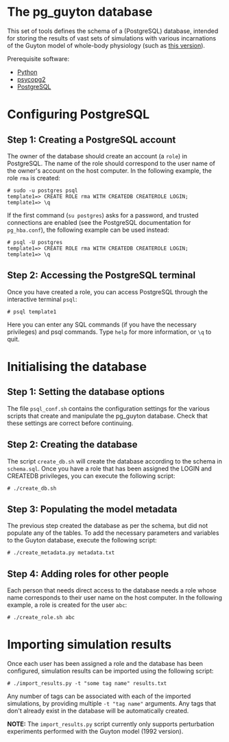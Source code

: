 The pg_guyton database
===============================================================================

This set of tools defines the schema of a (PostgreSQL) database, intended for
storing the results of vast sets of simulations with various incarnations of
the Guyton model of whole-body physiology
(such as [this version](https://github.com/rma/guyton92)).

Prerequisite software:

* [Python](http://www.python.org/)
* [psycopg2](http://initd.org/psycopg/)
* [PostgreSQL](http://www.postgresql.org/)

Configuring PostgreSQL
===============================================================================

Step 1: Creating a PostgreSQL account
-------------------------------------------------------------------------------

The owner of the database should create an account (a `role`) in PostgreSQL.
The name of the role should correspond to the user name of the owner's account
on the host computer. In the following example, the role `rma` is created:

    # sudo -u postgres psql
    template1=> CREATE ROLE rma WITH CREATEDB CREATEROLE LOGIN;
    template1=> \q

If the first command (`su postgres`) asks for a password, and trusted
connections are enabled (see the PostgreSQL documentation for
`pg_hba.conf`), the following example can be used instead:

    # psql -U postgres
    template1=> CREATE ROLE rma WITH CREATEDB CREATEROLE LOGIN;
    template1=> \q

Step 2: Accessing the PostgreSQL terminal
-------------------------------------------------------------------------------

Once you have created a role, you can access PostgreSQL through the interactive
terminal `psql`:

    # psql template1

Here you can enter any SQL commands (if you have the necessary privileges) and
psql commands. Type `help` for more information, or `\q` to quit.

Initialising the database
===============================================================================

Step 1: Setting the database options
-------------------------------------------------------------------------------

The file `psql_conf.sh` contains the configuration settings for the various
scripts that create and manipulate the pg_guyton database. Check that these
settings are correct before continuing.

Step 2: Creating the database
-------------------------------------------------------------------------------

The script `create_db.sh` will create the database according to the schema in
`schema.sql`. Once you have a role that has been assigned the LOGIN and
CREATEDB privileges, you can execute the following script:

    # ./create_db.sh

Step 3: Populating the model metadata
-------------------------------------------------------------------------------

The previous step created the database as per the schema, but did not populate
any of the tables. To add the necessary parameters and variables to the Guyton
database, execute the following script:

    # ./create_metadata.py metadata.txt

Step 4: Adding roles for other people
-------------------------------------------------------------------------------

Each person that needs direct access to the database needs a role whose name
corresponds to their user name on the host computer. In the following example,
a role is created for the user `abc`:

    # ./create_role.sh abc

Importing simulation results
===============================================================================

Once each user has been assigned a role and the database has been configured,
simulation results can be imported using the following script:

    # ./import_results.py -t "some tag name" results.txt

Any number of tags can be associated with each of the imported simulations, by
providing multiple `-t "tag name"` arguments. Any tags that don't already
exist in the database will be automatically created.

**NOTE:** The `import_results.py` script currently only supports perturbation
experiments performed with the Guyton model (1992 version).
